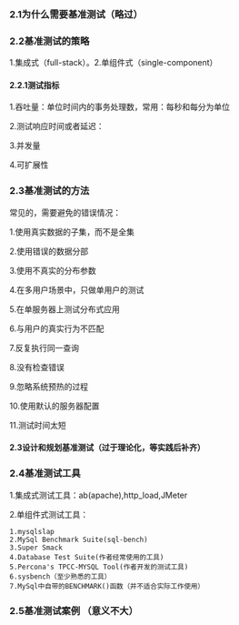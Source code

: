 ### 2.1为什么需要基准测试（略过）
### 2.2基准测试的策略
1.集成式（full-stack）。2.单组件式（single-component）
#### 2.2.1测试指标
1.吞吐量：单位时间内的事务处理数，常用：每秒和每分为单位

2.测试响应时间或者延迟：

3.并发量

4.可扩展性

### 2.3基准测试的方法

常见的，需要避免的错误情况：

1.使用真实数据的子集，而不是全集

2.使用错误的数据分部

3.使用不真实的分布参数

4.在多用户场景中，只做单用户的测试

5.在单服务器上测试分布式应用

6.与用户的真实行为不匹配

7.反复执行同一查询

8.没有检查错误

9.忽略系统预热的过程

10.使用默认的服务器配置

11.测试时间太短

#### 2.3设计和规划基准测试（过于理论化，等实践后补齐）
### 2.4基准测试工具
1.集成式测试工具：ab(apache),http_load,JMeter

2.单组件式测试工具：

    1.mysqlslap
    2.MySql Benchmark Suite(sql-bench)
    3.Super Smack
    4.Database Test Suite(作者经常使用的工具)
    5.Percona's TPCC-MYSQL Tool(作者开发的测试工具)
    6.sysbench（至少熟悉的工具）
    7.MySql中自带的BENCHMARK()函数（并不适合实际工作使用）
    
### 2.5基准测试案例 （意义不大）
